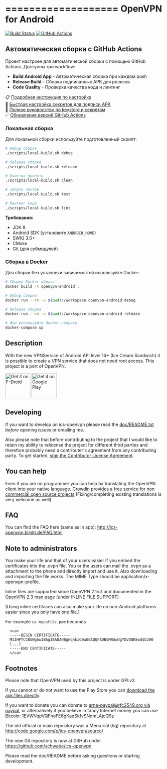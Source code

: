 ===================
OpenVPN for Android
===================
[![Build Status](https://travis-ci.org/schwabe/ics-openvpn.svg?branch=master)](https://travis-ci.org/schwabe/ics-openvpn)
[![GitHub Actions](https://github.com/dappdevv/OpenVPN-Connect-for-Android/workflows/Build%20Android%20App/badge.svg)](https://github.com/dappdevv/OpenVPN-Connect-for-Android/actions)

## Автоматическая сборка с GitHub Actions

Проект настроен для автоматической сборки с помощью GitHub Actions. Доступны три workflow:

- **Build Android App** - Автоматическая сборка при каждом push
- **Release Build** - Сборка подписанных APK для релизов
- **Code Quality** - Проверка качества кода и линтинг

📋 [Подробная инструкция по настройке](.github/GITHUB_ACTIONS_SETUP.md)  
🔐 [Быстрая настройка секретов для подписи APK](QUICK_SETUP_SECRETS.md)  
📖 [Полное руководство по keystore и секретам](KEYSTORE_SETUP_GUIDE.md)  
✅ [Обновление версий GitHub Actions](ACTIONS_VERSIONS_UPDATE.md)

### Локальная сборка

Для локальной сборки используйте подготовленный скрипт:

```bash
# Debug сборка
./scripts/local-build.sh debug

# Release сборка
./scripts/local-build.sh release

# Очистка проекта
./scripts/local-build.sh clean

# Запуск тестов
./scripts/local-build.sh test

# Линтинг кода
./scripts/local-build.sh lint
```

**Требования:**

- JDK 8
- Android SDK (установите `ANDROID_HOME`)
- SWIG 3.0+
- CMake
- Git (для субмодулей)

### Сборка в Docker

Для сборки без установки зависимостей используйте Docker:

```bash
# Сборка Docker образа
docker build -t openvpn-android .

# Debug сборка
docker run --rm -v $(pwd):/workspace openvpn-android debug

# Release сборка
docker run --rm -v $(pwd):/workspace openvpn-android release

# Или используйте docker-compose
docker-compose up
```

## Description

With the new VPNService of Android API level 14+ (Ice Cream Sandwich) it is possible to create a VPN service that does not need root access. This project is a port of OpenVPN.

<a href="https://f-droid.org/repository/browse/?fdid=de.blinkt.openvpn" target="_blank">
<img src="https://f-droid.org/badge/get-it-on.png" alt="Get it on F-Droid" height="80"/></a>
<a href="https://play.google.com/store/apps/details?id=de.blinkt.openvpn" target="_blank">
<img src="https://play.google.com/intl/en_us/badges/images/generic/en-play-badge.png" alt="Get it on Google Play" height="80"/></a>

## Developing

If you want to develop on ics-openvpn please read the [doc/README.txt](https://github.com/schwabe/ics-openvpn/blob/master/doc/README.txt) _before_ opening issues or emailing me.

Also please note that before contributing to the project that I would like to retain my ability to relicense the project for different third parties and therefore probably need a contributer's agreement from any contributing party. To get started, [sign the Contributor License Agreement](https://www.clahub.com/agreements/schwabe/ics-openvpn).

## You can help

Even if you are no programmer you can help by translating the OpenVPN client into your native language. [Crowdin provides a free service for non commercial open source projects](http://crowdin.net/project/ics-openvpn/invite) (Fixing/completing existing translations is very welcome as well)

## FAQ

You can find the FAQ here (same as in app): http://ics-openvpn.blinkt.de/FAQ.html

## Note to administrators

You make your life and that of your users easier if you embed the certificates into the .ovpn file. You or the users can mail the .ovpn as a attachment to the phone and directly import and use it. Also downloading and importing the file works. The MIME Type should be application/x-openvpn-profile.

Inline files are supported since OpenVPN 2.1rc1 and documented in the [OpenVPN 2.3 man page](https://community.openvpn.net/openvpn/wiki/Openvpn23ManPage) (under INLINE FILE SUPPORT)

(Using inline certifaces can also make your life on non-Android platforms easier since you only have one file.)

For example `ca mycafile.pem` becomes

```
  <ca>
  -----BEGIN CERTIFICATE-----
  MIIHPTCCBSWgAwIBAgIBADANBgkqhkiG9w0BAQQFADB5MRAwDgYDVQQKEwdSb290
  [...]
  -----END CERTIFICATE-----
  </ca>
```

## Footnotes

Please note that OpenVPN used by this project is under GPLv2.

If you cannot or do not want to use the Play Store you can [download the apk files directly](http://plai.de/android/).

If you want to donate you can donate to [arne-paypal@rfc2549.org via paypal](https://www.paypal.com/cgi-bin/webscr?hosted_button_id=R2M6ZP9AF25LS&cmd=_s-xclick), or alternatively if you believe in fancy Internet money you can use Bitcoin: 1EVWVqpVQFhoFE6gKaqSkfvSNdmLAjcQ9z

The old official or main repository was a Mercurial (hg) repository at http://code.google.com/p/ics-openvpn/source/

The new Git repository is now at GitHub under https://github.com/schwabe/ics-openvpn

Please read the doc/README before asking questions or starting development.
